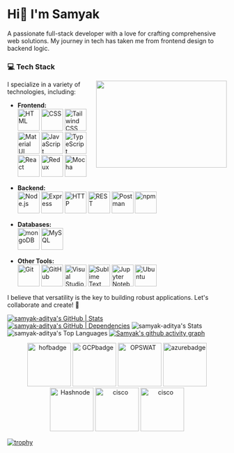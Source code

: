 # Hi👋 I'm Samyak 













A passionate full-stack developer with a love for crafting comprehensive web solutions.
My journey in tech has taken me from frontend design to backend logic.


### 💻 Tech Stack

<img align="right" width="300" height="200" src="https://i.giphy.com/f3iwJFOVOwuy7K6FFw.webp">
I specialize in a variety of technologies, including:


- **Frontend:** <div >
	<img width="50" src="https://user-images.githubusercontent.com/25181517/192158954-f88b5814-d510-4564-b285-dff7d6400dad.png" alt="HTML" title="HTML"/>
	<img width="50" src="https://user-images.githubusercontent.com/25181517/183898674-75a4a1b1-f960-4ea9-abcb-637170a00a75.png" alt="CSS" title="CSS"/>
	<img width="50" src="https://user-images.githubusercontent.com/25181517/202896760-337261ed-ee92-4979-84c4-d4b829c7355d.png" alt="Tailwind CSS" title="Tailwind CSS"/>
	<img width="50" src="https://user-images.githubusercontent.com/25181517/189716630-fe6c084c-6c66-43af-aa49-64c8aea4a5c2.png" alt="Material UI" title="Material UI"/>
	<img width="50" src="https://user-images.githubusercontent.com/25181517/117447155-6a868a00-af3d-11eb-9cfe-245df15c9f3f.png" alt="JavaScript" title="JavaScript"/>
 	<img width="50" src="https://user-images.githubusercontent.com/25181517/183890598-19a0ac2d-e88a-4005-a8df-1ee36782fde1.png" alt="TypeScript" title="TypeScript"/>
	<img width="50" src="https://user-images.githubusercontent.com/25181517/183897015-94a058a6-b86e-4e42-a37f-bf92061753e5.png" alt="React" title="React"/>
	<img width="50" src="https://user-images.githubusercontent.com/25181517/187896150-cc1dcb12-d490-445c-8e4d-1275cd2388d6.png" alt="Redux" title="Redux"/>
 	<img width="50" src="https://user-images.githubusercontent.com/25181517/201476630-f47cfff6-fdee-4ee1-9092-1793b71b1ca3.png" alt="Mocha" title="Mocha"/>
</div>


- **Backend:** <div >
	<img width="50" src="https://user-images.githubusercontent.com/25181517/183568594-85e280a7-0d7e-4d1a-9028-c8c2209e073c.png" alt="Node.js" title="Node.js"/>
	<img width="50" src="https://user-images.githubusercontent.com/25181517/183859966-a3462d8d-1bc7-4880-b353-e2cbed900ed6.png" alt="Express" title="Express"/>
	<img width="50" src="https://user-images.githubusercontent.com/25181517/192107854-765620d7-f909-4953-a6da-36e1ef69eea6.png" alt="HTTP" title="HTTP"/>
	<img width="50" src="https://user-images.githubusercontent.com/25181517/192107858-fe19f043-c502-4009-8c47-476fc89718ad.png" alt="REST" title="REST"/>
	<img width="50" src="https://user-images.githubusercontent.com/25181517/192109061-e138ca71-337c-4019-8d42-4792fdaa7128.png" alt="Postman" title="Postman"/>
	<img width="50" src="https://user-images.githubusercontent.com/25181517/121401671-49102800-c959-11eb-9f6f-74d49a5e1774.png" alt="npm" title="npm"/>
</div>



- **Databases:** <div >
	<img width="50" src="https://user-images.githubusercontent.com/25181517/182884177-d48a8579-2cd0-447a-b9a6-ffc7cb02560e.png" alt="mongoDB" title="mongoDB"/>
	<img width="50" src="https://user-images.githubusercontent.com/25181517/183896128-ec99105a-ec1a-4d85-b08b-1aa1620b2046.png" alt="MySQL" title="MySQL"/>
</div>


- **Other Tools:** <div >
	<img width="50" src="https://user-images.githubusercontent.com/25181517/192108372-f71d70ac-7ae6-4c0d-8395-51d8870c2ef0.png" alt="Git" title="Git"/>
	<img width="50" src="https://user-images.githubusercontent.com/25181517/192108374-8da61ba1-99ec-41d7-80b8-fb2f7c0a4948.png" alt="GitHub" title="GitHub"/>
	<img width="50" src="https://user-images.githubusercontent.com/25181517/192108891-d86b6220-e232-423a-bf5f-90903e6887c3.png" alt="Visual Studio Code" title="Visual Studio Code"/>
	<img width="50" src="https://user-images.githubusercontent.com/25181517/190887576-6653f877-8439-4521-82f3-403086ead892.png" alt="Sublime Text" title="Sublime Text"/>
	<img width="50" src="https://user-images.githubusercontent.com/25181517/183914128-3fc88b4a-4ac1-40e6-9443-9a30182379b7.png" alt="Jupyter Notebook" title="Jupyter Notebook"/>
	<img width="50" src="https://user-images.githubusercontent.com/25181517/186884153-99edc188-e4aa-4c84-91b0-e2df260ebc33.png" alt="Ubuntu" title="Ubuntu"/>
</div>


I believe that versatility is the key to building robust applications. Let's collaborate and create! 🚀




[![samyak-aditya's GitHub | Stats](https://stats.quira.sh/samyak-aditya/github?theme=dark)](https://quira.sh?utm_source=widgets&utm_campaign=samyak-aditya)
[![samyak-aditya's GitHub | Dependencies](https://stats.quira.sh/samyak-aditya/dependencies?theme=dark)](https://quira.sh?utm_source=widgets&utm_campaign=samyak-aditya)
![samyak-aditya's Stats](https://github-readme-stats.vercel.app/api?username=samyak-aditya&theme=blueberry&show_icons=true&hide_border=true&count_private=true)
![samyak-aditya's Top Languages](https://github-readme-stats.vercel.app/api/top-langs/?username=samyak-aditya&theme=blueberry&show_icons=true&hide_border=true&layout=compact)
[![Samyak's github activity graph](https://github-readme-activity-graph.vercel.app/graph?username=samyak-aditya&theme=tokyo-night)](https://github.com/samyak-aditya/github-readme-activity-graph)


<div align="center">
    <img width="100" src="https://media.dev.to/cdn-cgi/image/width=180,height=,fit=scale-down,gravity=auto,format=auto/https%3A%2F%2Fdev-to-uploads.s3.amazonaws.com%2Fuploads%2Fbadge%2Fbadge_image%2F206%2Fht-badge.png" alt="hofbadge" title="Hackoberfest"/>      
    <img width="100" src="https://cdn.qwiklabs.com/3cUZzotUhC3sWESWmiP9mofbB%2BcZrrX5NiKJEGZBS%2B4%3D" alt="GCPbadge" title="Kubernetes in Google Cloud"/> 
    <img width="100" src="https://images.credly.com/size/340x340/images/f9f3c533-9b5a-47eb-8a3e-5734663116c0/image.png" alt="OPSWAT" title="OPSWAT Academy"/> 
    <img width="100" src="https://learn.microsoft.com/en-us/training/achievements/plan-form-recognizer-solution.svg" alt="azurebadge" title="Azure AI Document Intelligence"/> 
    <img width="100" src="https://cdn.hashnode.com/res/hashnode/image/upload/v1696319802391/hvWFt1_AU.png?w=200&h=200&fit=crop&crop=entropy&auto=compress&auto=compress,format&format=webp" alt="Hashnode" title="Hashnode-Self Starter"/> 
    <img width="100" src="https://images.credly.com/size/340x340/images/af8c6b4e-fc31-47c4-8dcb-eb7a2065dc5b/I2CS__1_.png" alt="cisco" title="Cisco Networking Academy"/> 
     <img width="100" src="https://media.dev.to/cdn-cgi/image/width=192,height=,fit=scale-down,gravity=auto,format=auto/https%3A%2F%2Fdev-to-uploads.s3.amazonaws.com%2Fuploads%2Fbadge%2Fbadge_image%2F2%2FVersion2-08.png" alt="cisco" title="DEV Community-One Year Club"/> 

</div>




[![trophy](https://github-profile-trophy.vercel.app/?username=samyak-aditya&theme=nord&no-frame=true&no-bg=true)](https://github.com/samyak-aditya/github-profile-trophy)




